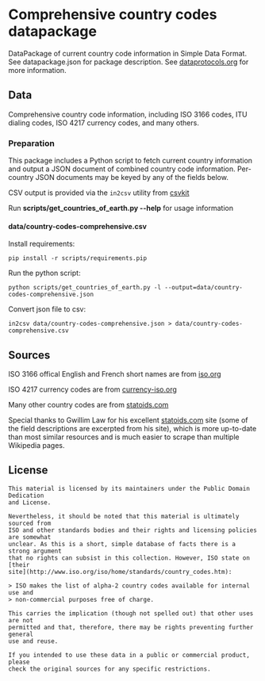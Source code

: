 # Comprehensive country codes datapackage

DataPackage of current country code information in Simple Data Format.
See datapackage.json for package description.
See [dataprotocols.org](http://www.dataprotocols.org) for more information.

## Data

Comprehensive country code information, including ISO 3166 codes, ITU dialing
codes, ISO 4217 currency codes, and many others.

### Preparation

This package includes a Python script to fetch current country information
and output a JSON document of combined country code information.
Per-country JSON documents may be keyed by any of the fields below.

CSV output is provided via the `in2csv` utility from [csvkit](http://github.com/onyxfish/csvkit)

Run **scripts/get_countries_of_earth.py --help** for usage information

#### data/country-codes-comprehensive.csv
Install requirements:

    pip install -r scripts/requirements.pip


Run the python script:

    python scripts/get_countries_of_earth.py -l --output=data/country-codes-comprehensive.json


Convert json file to csv:

    in2csv data/country-codes-comprehensive.json > data/country-codes-comprehensive.csv


## Sources

ISO 3166 offical English and French short names are from
[iso.org](http://www.iso.org/iso/country_codes/iso_3166_code_lists.htm)

ISO 4217 currency codes are from
[currency-iso.org](http://www.currency-iso.org/dl_iso_table_a1.xml)

Many other country codes are from
[statoids.com](http://www.statoids.com/wab.html)

Special thanks to Gwillim Law for his excellent [statoids.com](http://www.statoids.com) site (some of the field descriptions
are excerpted from his site), which is more up-to-date than most similar resources and is much
easier to scrape than multiple Wikipedia pages.


## License
	This material is licensed by its maintainers under the Public Domain Dedication
	and License.

	Nevertheless, it should be noted that this material is ultimately sourced from
	ISO and other standards bodies and their rights and licensing policies are somewhat
	unclear. As this is a short, simple database of facts there is a strong argument
	that no rights can subsist in this collection. However, ISO state on [their
	site](http://www.iso.org/iso/home/standards/country_codes.htm):

	> ISO makes the list of alpha-2 country codes available for internal use and
	> non-commercial purposes free of charge.

	This carries the implication (though not spelled out) that other uses are not
	permitted and that, therefore, there may be rights preventing further general
	use and reuse.

	If you intended to use these data in a public or commercial product, please
	check the original sources for any specific restrictions.
